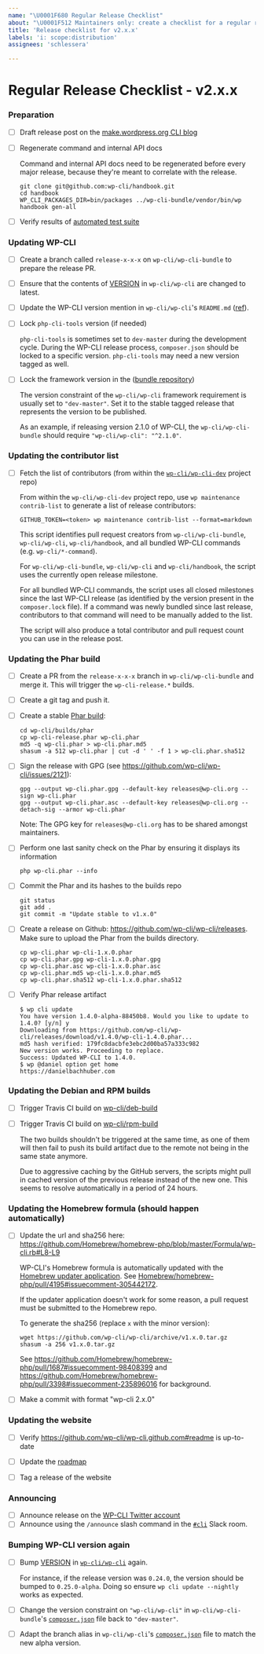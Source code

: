```yaml
---
name: "\U0001F680 Regular Release Checklist"
about: "\U0001F512 Maintainers only: create a checklist for a regular release process"
title: 'Release checklist for v2.x.x'
labels: 'i: scope:distribution'
assignees: 'schlessera'

---
```

# Regular Release Checklist - v2.x.x

### Preparation

- [ ] Draft release post on the [make.wordpress.org CLI blog](https://make.wordpress.org/cli/wp-admin/post-new.php)
- [ ] Regenerate command and internal API docs

    Command and internal API docs need to be regenerated before every major release, because they're meant to correlate with the release.

    ```
    git clone git@github.com:wp-cli/handbook.git
    cd handbook
    WP_CLI_PACKAGES_DIR=bin/packages ../wp-cli-bundle/vendor/bin/wp handbook gen-all
    ```

- [ ] Verify results of [automated test suite](https://github.com/wp-cli/automated-tests)

### Updating WP-CLI

- [ ] Create a branch called `release-x-x-x` on `wp-cli/wp-cli-bundle` to prepare the release PR.

- [ ] Ensure that the contents of [VERSION](https://github.com/wp-cli/wp-cli/blob/master/VERSION) in `wp-cli/wp-cli` are changed to latest.

- [ ] Update the WP-CLI version mention in `wp-cli/wp-cli`'s `README.md` ([ref](https://github.com/wp-cli/wp-cli/issues/3647)).

- [ ] Lock `php-cli-tools` version (if needed)

    `php-cli-tools` is sometimes set to `dev-master` during the development cycle. During the WP-CLI release process, `composer.json` should be locked to a specific version. `php-cli-tools` may need a new version tagged as well.

- [ ] Lock the framework version in the ([bundle repository](https://github.com/wp-cli/wp-cli-bundle/))

    The version constraint of the `wp-cli/wp-cli` framework requirement is usually set to `"dev-master"`. Set it to the stable tagged release that represents the version to be published.

    As an example, if releasing version 2.1.0 of WP-CLI, the `wp-cli/wp-cli-bundle` should require `"wp-cli/wp-cli": "^2.1.0"`.

### Updating the contributor list

- [ ] Fetch the list of contributors (from within the [`wp-cli/wp-cli-dev`](https://githubcom/wp-cli/wp-cli-dev/) project repo)

    From within the `wp-cli/wp-cli-dev` project repo, use `wp maintenance contrib-list` to generate a list of release contributors:

    ```
    GITHUB_TOKEN=<token> wp maintenance contrib-list --format=markdown
    ```

    This script identifies pull request creators from `wp-cli/wp-cli-bundle`, `wp-cli/wp-cli`, `wp-cli/handbook`, and all bundled WP-CLI commands (e.g. `wp-cli/*-command`).

    For `wp-cli/wp-cli-bundle`, `wp-cli/wp-cli` and `wp-cli/handbook`, the script uses the currently open release milestone.

    For all bundled WP-CLI commands, the script uses all closed milestones since the last WP-CLI release (as identified by the version present in the `composer.lock` file). If a command was newly bundled since last release, contributors to that command will need to be manually added to the list.

    The script will also produce a total contributor and pull request count you can use in the release post.

### Updating the Phar build

- [ ] Create a PR from the `release-x-x-x` branch in `wp-cli/wp-cli-bundle` and merge it. This will trigger the `wp-cli-release.*` builds.

- [ ] Create a git tag and push it.

- [ ] Create a stable [Phar build](https://github.com/wp-cli/builds/tree/gh-pages/phar):

    ```
    cd wp-cli/builds/phar
    cp wp-cli-release.phar wp-cli.phar
    md5 -q wp-cli.phar > wp-cli.phar.md5
    shasum -a 512 wp-cli.phar | cut -d ' ' -f 1 > wp-cli.phar.sha512
    ```

- [ ] Sign the release with GPG (see <https://github.com/wp-cli/wp-cli/issues/2121>):

    ```
    gpg --output wp-cli.phar.gpg --default-key releases@wp-cli.org --sign wp-cli.phar
    gpg --output wp-cli.phar.asc --default-key releases@wp-cli.org --detach-sig --armor wp-cli.phar
    ```

    Note: The GPG key for `releases@wp-cli.org` has to be shared amongst maintainers.

- [ ] Perform one last sanity check on the Phar by ensuring it displays its information

    ```
    php wp-cli.phar --info
    ```

- [ ] Commit the Phar and its hashes to the builds repo

    ```
    git status
    git add .
    git commit -m "Update stable to v1.x.0"
    ```

- [ ] Create a release on Github: <https://github.com/wp-cli/wp-cli/releases>. Make sure to upload the Phar from the builds directory.

    ```
    cp wp-cli.phar wp-cli-1.x.0.phar
    cp wp-cli.phar.gpg wp-cli-1.x.0.phar.gpg
    cp wp-cli.phar.asc wp-cli-1.x.0.phar.asc
    cp wp-cli.phar.md5 wp-cli-1.x.0.phar.md5
    cp wp-cli.phar.sha512 wp-cli-1.x.0.phar.sha512
    ```

- [ ] Verify Phar release artifact

    ```
    $ wp cli update
    You have version 1.4.0-alpha-88450b8. Would you like to update to 1.4.0? [y/n] y
    Downloading from https://github.com/wp-cli/wp-cli/releases/download/v1.4.0/wp-cli-1.4.0.phar...
    md5 hash verified: 179fc8dacbfe3ebc2d00ba57a333c982
    New version works. Proceeding to replace.
    Success: Updated WP-CLI to 1.4.0.
    $ wp @daniel option get home
    https://danielbachhuber.com
    ```

### Updating the Debian and RPM builds

- [ ] Trigger Travis CI build on [wp-cli/deb-build](https://github.com/wp-cli/deb-build)
- [ ] Trigger Travis CI build on [wp-cli/rpm-build](https://github.com/wp-cli/rpm-build)

    The two builds shouldn't be triggered at the same time, as one of them will then fail to push its build artifact due to the remote not being in the same state anymore.

    Due to aggressive caching by the GitHub servers, the scripts might pull in cached version of the previous release instead of the new one. This seems to resolve automatically in a period of 24 hours.

### Updating the Homebrew formula (should happen automatically)

- [ ] Update the url and sha256 here: https://github.com/Homebrew/homebrew-php/blob/master/Formula/wp-cli.rb#L8-L9

    WP-CLI's Homebrew formula is automatically updated with the [Homebrew updater application](https://github.com/BePsvPT/homebrew-updater). See [Homebrew/homebrew-php/pull/4195#issuecomment-305442172](https://github.com/Homebrew/homebrew-php/pull/4195#issuecomment-305442172).

    If the updater application doesn't work for some reason, a pull request must be submitted to the Homebrew repo.
    
    To generate the sha256 (replace `x` with the minor version):

    ```
    wget https://github.com/wp-cli/wp-cli/archive/v1.x.0.tar.gz
    shasum -a 256 v1.x.0.tar.gz
    ```

    See <https://github.com/Homebrew/homebrew-php/pull/1687#issuecomment-98408399> and <https://github.com/Homebrew/homebrew-php/pull/3398#issuecomment-235896016> for background.

- [ ] Make a commit with format "wp-cli 2.x.0"

### Updating the website

- [ ] Verify <https://github.com/wp-cli/wp-cli.github.com#readme> is up-to-date

- [ ] Update the [roadmap](https://make.wordpress.org/cli/handbook/roadmap/)

- [ ] Tag a release of the website

### Announcing

- [ ] Announce release on the [WP-CLI Twitter account](https://twitter.com/wpcli)
- [ ] Announce using the `/announce` slash command in the [`#cli`](https://wordpress.slack.com/messages/C02RP4T41) Slack room.

### Bumping WP-CLI version again

- [ ] Bump [VERSION](https://github.com/wp-cli/wp-cli/blob/master/VERSION) in [`wp-cli/wp-cli`](https://github.com/wp-cli/wp-cli) again.

    For instance, if the release version was `0.24.0`, the version should be bumped to `0.25.0-alpha`. Doing so ensure `wp cli update --nightly` works as expected.

- [ ] Change the version constraint on `"wp-cli/wp-cli"` in `wp-cli/wp-cli-bundle`'s [`composer.json`](https://github.com/wp-cli/wp-cli-bundle/blob/master/composer.json) file back to `"dev-master"`.

- [ ] Adapt the branch alias in `wp-cli/wp-cli`'s [`composer.json`](https://github.com/wp-cli/wp-cli/blob/master/composer.json) file to match the new alpha version.
